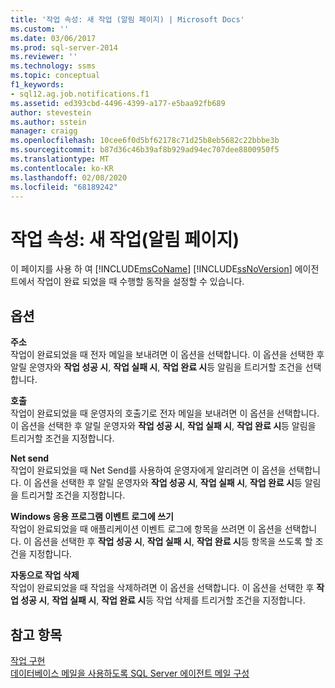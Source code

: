 ```yaml
---
title: '작업 속성: 새 작업 (알림 페이지) | Microsoft Docs'
ms.custom: ''
ms.date: 03/06/2017
ms.prod: sql-server-2014
ms.reviewer: ''
ms.technology: ssms
ms.topic: conceptual
f1_keywords:
- sql12.ag.job.notifications.f1
ms.assetid: ed393cbd-4496-4399-a177-e5baa92fb689
author: stevestein
ms.author: sstein
manager: craigg
ms.openlocfilehash: 10cee6f0d5bf62178c71d25b8eb5682c22bbbe3b
ms.sourcegitcommit: b87d36c46b39af8b929ad94ec707dee8800950f5
ms.translationtype: MT
ms.contentlocale: ko-KR
ms.lasthandoff: 02/08/2020
ms.locfileid: "68189242"
---
```

# <a name="job-properties-new-job-notifications-page"></a>작업 속성: 새 작업(알림 페이지)
  이 페이지를 사용 하 여 [!INCLUDE[msCoName](../../includes/msconame-md.md)] [!INCLUDE[ssNoVersion](../../includes/ssnoversion-md.md)] 에이전트에서 작업이 완료 되었을 때 수행할 동작을 설정할 수 있습니다.  
  
## <a name="options"></a>옵션  
 **주소**  
 작업이 완료되었을 때 전자 메일을 보내려면 이 옵션을 선택합니다. 이 옵션을 선택한 후 알릴 운영자와 **작업 성공 시**, **작업 실패 시**, **작업 완료 시**등 알림을 트리거할 조건을 선택합니다.  
  
 **호출**  
 작업이 완료되었을 때 운영자의 호출기로 전자 메일을 보내려면 이 옵션을 선택합니다. 이 옵션을 선택한 후 알릴 운영자와 **작업 성공 시**, **작업 실패 시**, **작업 완료 시**등 알림을 트리거할 조건을 지정합니다.  
  
 **Net send**  
 작업이 완료되었을 때 Net Send를 사용하여 운영자에게 알리려면 이 옵션을 선택합니다. 이 옵션을 선택한 후 알릴 운영자와 **작업 성공 시**, **작업 실패 시**, **작업 완료 시**등 알림을 트리거할 조건을 지정합니다.  
  
 **Windows 응용 프로그램 이벤트 로그에 쓰기**  
 작업이 완료되었을 때 애플리케이션 이벤트 로그에 항목을 쓰려면 이 옵션을 선택합니다. 이 옵션을 선택한 후 **작업 성공 시**, **작업 실패 시**, **작업 완료 시**등 항목을 쓰도록 할 조건을 지정합니다.  
  
 **자동으로 작업 삭제**  
 작업이 완료되었을 때 작업을 삭제하려면 이 옵션을 선택합니다. 이 옵션을 선택한 후 **작업 성공 시**, **작업 실패 시**, **작업 완료 시**등 작업 삭제를 트리거할 조건을 지정합니다.  
  
## <a name="see-also"></a>참고 항목  
 [작업 구현](implement-jobs.md)   
 [데이터베이스 메일을 사용하도록 SQL Server 에이전트 메일 구성](../../relational-databases/database-mail/configure-sql-server-agent-mail-to-use-database-mail.md)  
  
  
